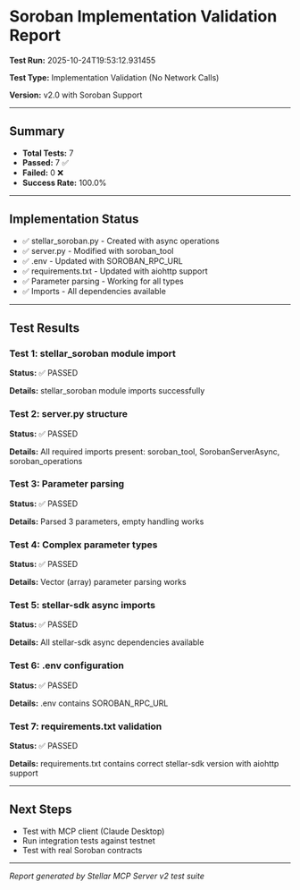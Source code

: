 # Soroban Implementation Validation Report

**Test Run:** 2025-10-24T19:53:12.931455

**Test Type:** Implementation Validation (No Network Calls)

**Version:** v2.0 with Soroban Support

---

## Summary

- **Total Tests:** 7
- **Passed:** 7 ✅
- **Failed:** 0 ❌
- **Success Rate:** 100.0%

---

## Implementation Status

- ✅ stellar_soroban.py - Created with async operations
- ✅ server.py - Modified with soroban_tool
- ✅ .env - Updated with SOROBAN_RPC_URL
- ✅ requirements.txt - Updated with aiohttp support
- ✅ Parameter parsing - Working for all types
- ✅ Imports - All dependencies available

---

## Test Results

### Test 1: stellar_soroban module import

**Status:** ✅ PASSED

**Details:** stellar_soroban module imports successfully


### Test 2: server.py structure

**Status:** ✅ PASSED

**Details:** All required imports present: soroban_tool, SorobanServerAsync, soroban_operations


### Test 3: Parameter parsing

**Status:** ✅ PASSED

**Details:** Parsed 3 parameters, empty handling works


### Test 4: Complex parameter types

**Status:** ✅ PASSED

**Details:** Vector (array) parameter parsing works


### Test 5: stellar-sdk async imports

**Status:** ✅ PASSED

**Details:** All stellar-sdk async dependencies available


### Test 6: .env configuration

**Status:** ✅ PASSED

**Details:** .env contains SOROBAN_RPC_URL


### Test 7: requirements.txt validation

**Status:** ✅ PASSED

**Details:** requirements.txt contains correct stellar-sdk version with aiohttp support


---


## Next Steps

- Test with MCP client (Claude Desktop)
- Run integration tests against testnet
- Test with real Soroban contracts


---


*Report generated by Stellar MCP Server v2 test suite*